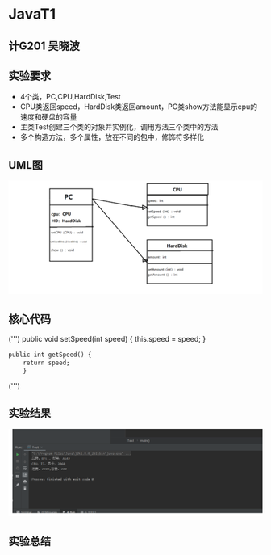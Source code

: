 # JavaT1

## 计G201 吴晓波

## 实验要求
+ 4个类，PC,CPU,HardDisk,Test
+ CPU类返回speed，HardDisk类返回amount，PC类show方法能显示cpu的速度和硬盘的容量
+ 主类Test创建三个类的对象并实例化，调用方法三个类中的方法
+ 多个构造方法，多个属性，放在不同的包中，修饰符多样化

## UML图
![](https://github.com/INHOPEKEEP/JavaT1/blob/main/picture/11.png)

## 核心代码
(''')
    public void setSpeed(int speed) {
        this.speed = speed;
        }

    public int getSpeed() {
        return speed;
        }
(''')

## 实验结果
![](https://github.com/INHOPEKEEP/JavaT1/blob/main/picture/20%20(2).png)

## 实验总结


